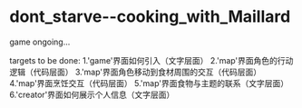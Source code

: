 # dont_starve--cooking_with_Maillard
game ongoing...

targets to be done:
1.'game'界面如何引入（文字层面）
2.'map'界面角色的行动逻辑（代码层面）
3.'map'界面角色移动到食材周围的交互（代码层面）
4.'map'界面烹饪交互（代码层面）
5.'map'界面食物与主题的联系（文字层面）
6.'creator'界面如何展示个人信息（文字层面）